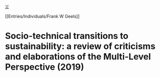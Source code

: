 [🇿](zotero://select/library/items/BUTP5MCU)

[[Entries/Individuals/Frank W Geels]] 
# Socio-technical transitions to sustainability: a review of criticisms and elaborations of the Multi-Level Perspective (2019)

